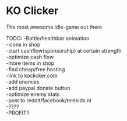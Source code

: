 KO Clicker
=========

The most awesome idle-game out there


TODO:
-Battle/healthbar animation  
-icons in shop  
-start cashflow(sponsorship) at certain strength  
-optimize cash flow  
-more items in shop  
-find cheap/free hosting  
-link to koclicker.com  
-add enemies  
-add paypal donate buttun  
-optimize enemy stats  
-post to reddit/facebook/telekids.nl  
-????  
-PROFIT!!  

